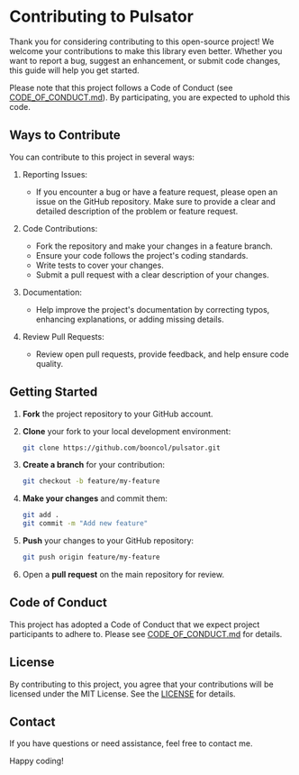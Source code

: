 # Contributing to Pulsator

Thank you for considering contributing to this open-source project! We welcome your contributions to make this library even better. Whether you want to report a bug, suggest an enhancement, or submit code changes, this guide will help you get started.

Please note that this project follows a Code of Conduct (see [CODE_OF_CONDUCT.md](CODE_OF_CONDUCT.md)). By participating, you are expected to uphold this code.

## Ways to Contribute

You can contribute to this project in several ways:

1. Reporting Issues:
   - If you encounter a bug or have a feature request, please open an issue on the GitHub repository. Make sure to provide a clear and detailed description of the problem or feature request.

2. Code Contributions:
   - Fork the repository and make your changes in a feature branch.
   - Ensure your code follows the project's coding standards.
   - Write tests to cover your changes.
   - Submit a pull request with a clear description of your changes.

3. Documentation:
   - Help improve the project's documentation by correcting typos, enhancing explanations, or adding missing details.

4. Review Pull Requests:
   - Review open pull requests, provide feedback, and help ensure code quality.

## Getting Started

1. **Fork** the project repository to your GitHub account.

2. **Clone** your fork to your local development environment:

   ```bash
   git clone https://github.com/booncol/pulsator.git
   ```
3. **Create a branch** for your contribution:

   ```bash
   git checkout -b feature/my-feature
   ```
4. **Make your changes** and commit them:

   ```bash
   git add .
   git commit -m "Add new feature"
   ```
5. **Push** your changes to your GitHub repository:

   ```bash
   git push origin feature/my-feature
   ```
6. Open a **pull request** on the main repository for review.

## Code of Conduct

This project has adopted a Code of Conduct that we expect project participants to adhere to. Please see [CODE_OF_CONDUCT.md](https://github.com/booncol/pulsator/blob/main/CODE_OF_CONDUCT.md) for details.

## License

By contributing to this project, you agree that your contributions will be licensed under the MIT License. See the [LICENSE](https://github.com/booncol/pulsator/blob/main/LICENSE) for details.

## Contact

If you have questions or need assistance, feel free to contact me.

Happy coding!
